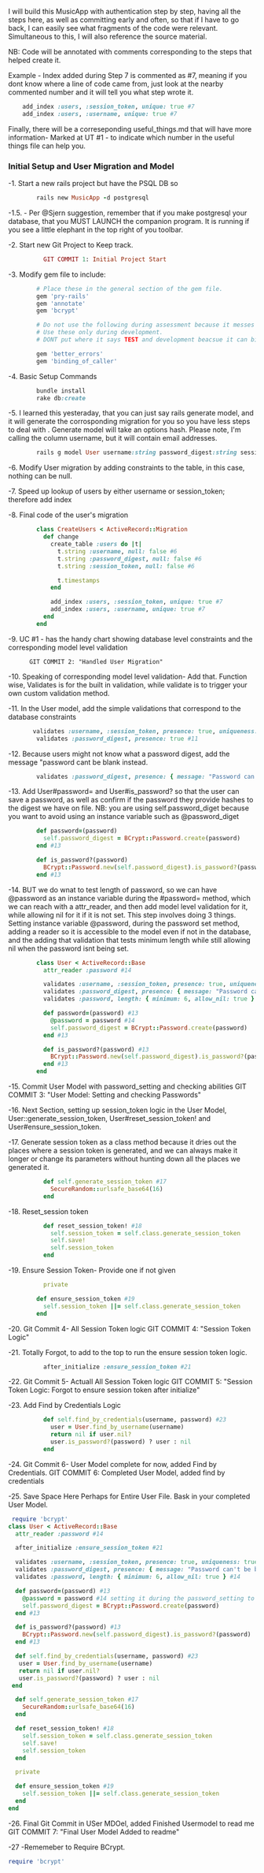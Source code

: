 I will build this MusicApp with authentication step by step, having all the steps here, as well as committing early and often, so that if I have to go back, I can easily see what fragments of the code were relevant. Simultaneous to this, I will also reference the source material.

NB: Code will be annotated with comments corresponding to the steps that helped create it.

Example - Index added during Step 7 is commented as #7, meaning if you dont know where a line of code came from, just look at the nearby commented number and it will tell you what step wrote it.

```ruby
    add_index :users, :session_token, unique: true #7
    add_index :users, :username, unique: true #7
```

Finally, there will be a correseponding useful_things.md that will have more information-
Marked at UT #1 - to indicate which number in the useful things file can help you.

### Initial Setup and User Migration and Model

-1. Start a new rails project but have the PSQL DB so
```ruby
        rails new MusicApp -d postgresql
```

-1.5. - Per @Sjern suggestion, remember that if you make postgresql your database, that you MUST LAUNCH the companion program. It is running if you see a little elephant in the top right of you toolbar.


-2. Start new Git Project to Keep track.
```ruby
          GIT COMMIT 1: Initial Project Start
```
-3. Modify gem file to include:
```ruby
        # Place these in the general section of the gem file.
        gem 'pry-rails'
        gem 'annotate'
        gem 'bcrypt'

        # Do not use the following during assessment because it messes with RSPEC.
        # Use these only during development.
        # DONT put where it says TEST and development beacsue it can bind to a test and make it pass when it should have failed

        gem 'better_errors'
        gem 'binding_of_caller'
```
-4. Basic Setup Commands
```ruby
        bundle install
        rake db:create
```
-5. I learned this yesteraday, that you can just say rails generate model, and it will generate the corrosponding migration for you so you have less steps to deal with . Generate model will take an options hash. Please note, I'm calling the column username, but it will contain email addresses.
```ruby
        rails g model User username:string password_digest:string session_token:string
```
-6. Modify User migration by adding constraints to the table, in this case, nothing can be null.

-7. Speed up lookup of users by either username or session_token; therefore add index

-8. Final code of the user's migration
```ruby
        class CreateUsers < ActiveRecord::Migration
          def change
            create_table :users do |t|
              t.string :username, null: false #6
              t.string :password_digest, null: false #6
              t.string :session_token, null: false #6

              t.timestamps
            end

            add_index :users, :session_token, unique: true #7
            add_index :users, :username, unique: true #7
          end
        end
```
-9. UC #1 - has the handy chart showing database level constraints and the corresponding model level validation

          GIT COMMIT 2: "Handled User Migration"   

-10. Speaking of corresponding model level validation- Add that. Function wise, Validates is for the built in validation, while validate is to trigger your own custom validation method.

-11. In the User model, add the simple validations that correspond to the database constraints
```ruby
       validates :username, :session_token, presence: true, uniqueness: true #11
        validates :password_digest, presence: true #11
```
-12. Because users might not know what a password digest, add the message "password cant be blank instead.
```ruby
        validates :password_digest, presence: { message: "Password can't be blank" } #11, #12
```
-13. Add User#password= and User#is_password? so that the user can save a password, as well as confirm if the password they provide hashes to the digest we have on file.
NB: you are using self.password_diget because you want to avoid using an instance variable such as @password_diget
```ruby
        def password=(password)
          self.password_digest = BCrypt::Password.create(password)
        end #13

        def is_password?(password)
          BCrypt::Password.new(self.password_digest).is_password?(password)
        end #13
```
-14. BUT we do wnat to test length of password, so we can have @password as an instance variable during the #password= method, which we can reach with a attr_reader, and then add model level validation for it, while allowing nil for it if it is not set. This step involves doing 3 things. Setting instance variable @password, during the password set method, adding a reader so it is accessible to the model even if not in the database, and the adding that validation that tests minimum length while still allowing nil when the password isnt being set.
```ruby
        class User < ActiveRecord::Base
          attr_reader :password #14

          validates :username, :session_token, presence: true, uniqueness: true #11
          validates :password_digest, presence: { message: "Password can't be blank" } #11, #12
          validates :password, length: { minimum: 6, allow_nil: true } #14

          def password=(password) #13
            @password = password #14
            self.password_digest = BCrypt::Password.create(password)
          end #13

          def is_password?(password) #13
            BCrypt::Password.new(self.password_digest).is_password?(password)
          end #13
        end
```
-15. Commit User Model with password_setting and checking abilities
          GIT COMMIT 3: "User Model: Setting and checking Passwords"    

-16. Next Section, setting up session_token logic in the User Model, User::generate_session_token, User#reset_session_token! and User#ensure_session_token.

-17. Generate session token as a class method because it dries out the places where a session token is generated, and we can always make it longer or change its parameters without hunting down all the places we generated it.
```ruby
          def self.generate_session_token #17
            SecureRandom::urlsafe_base64(16)
          end
```
-18. Reset_session token
```ruby
          def reset_session_token! #18
            self.session_token = self.class.generate_session_token
            self.save!
            self.session_token
          end
```
-19. Ensure Session Token- Provide one if not given
```ruby
          private

        def ensure_session_token #19
          self.session_token ||= self.class.generate_session_token
        end
```
-20. Git Commit 4- All Session Token logic
            GIT COMMIT 4: "Session Token Logic"

-21. Totally Forgot, to add to the top to run the ensure session token logic.
```ruby
          after_initialize :ensure_session_token #21
```
-22. Git Commit 5- Actuall All Session Token logic
            GIT COMMIT 5: "Session Token Logic: Forgot to ensure session token after initialize"

-23. Add Find by Credentials Logic
```ruby
          def self.find_by_credentials(username, password) #23
            user = User.find_by_username(username)
            return nil if user.nil?
            user.is_password?(password) ? user : nil
          end
```
-24. Git Commit 6- User Model complete for now, added Find by Credentials.
            GIT COMMIT 6: Completed User Model, added find by credentials

-25. Save Space Here Perhaps for Entire User File. Bask in your completed User Model.
```ruby
 require 'bcrypt'
class User < ActiveRecord::Base
  attr_reader :password #14

  after_initialize :ensure_session_token #21

  validates :username, :session_token, presence: true, uniqueness: true #11
  validates :password_digest, presence: { message: "Password can't be blank" } #11, #12
  validates :password, length: { minimum: 6, allow_nil: true } #14

  def password=(password) #13
    @password = password #14 setting it during the password_setting to test validation
    self.password_digest = BCrypt::Password.create(password)
  end #13

  def is_password?(password) #13
    BCrypt::Password.new(self.password_digest).is_password?(password)
  end #13

  def self.find_by_credentials(username, password) #23
   user = User.find_by_username(username)
   return nil if user.nil?
   user.is_password?(password) ? user : nil
 end

  def self.generate_session_token #17
    SecureRandom::urlsafe_base64(16)
  end

  def reset_session_token! #18
    self.session_token = self.class.generate_session_token
    self.save!
    self.session_token
  end

  private

  def ensure_session_token #19
    self.session_token ||= self.class.generate_session_token
  end
end
```
-26. Final Git Commit in USer MDOel, added Finished Usermodel to read me
        GIT COMMIT 7: "Final User Model Added to readme"

-27 -Rememeber to Require BCrypt.
```ruby
require 'bcrypt'
```
